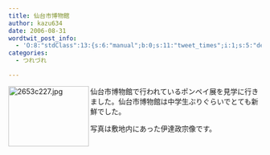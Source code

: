 ```yaml
---
title: 仙台市博物館
author: kazu634
date: 2006-08-31
wordtwit_post_info:
  - 'O:8:"stdClass":13:{s:6:"manual";b:0;s:11:"tweet_times";i:1;s:5:"delay";i:0;s:7:"enabled";i:1;s:10:"separation";s:2:"60";s:7:"version";s:3:"3.7";s:14:"tweet_template";b:0;s:6:"status";i:2;s:6:"result";a:0:{}s:13:"tweet_counter";i:2;s:13:"tweet_log_ids";a:1:{i:0;i:2533;}s:9:"hash_tags";a:0:{}s:8:"accounts";a:1:{i:0;s:7:"kazu634";}}'
categories:
  - つれづれ

---
```

<div class="section">
<p>
<a href="http://image.blog.livedoor.jp/simoom634/imgs/2/6/2653c227.jpg" onclick="__gaTracker('send', 'event', 'outbound-article', 'http://image.blog.livedoor.jp/simoom634/imgs/2/6/2653c227.jpg', '');" target="_blank"><img width="160" align="left" alt="2653c227.jpg" src="http://image.blog.livedoor.jp/simoom634/imgs/2/6/2653c227-s.jpg" height="120" border="0" class="pict" /></a>仙台市博物館で行われているポンペイ展を見学に行きました。仙台市博物館は中学生ぶりぐらいでとても新鮮でした。
</p>
  
<p>
    写真は敷地内にあった伊達政宗像です。
</p>
</div>
